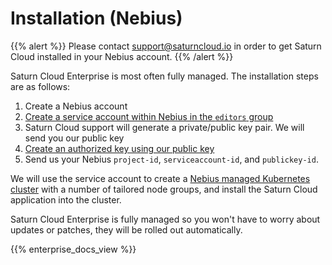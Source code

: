 # Installation (Nebius)
{{% alert %}}
Please contact support@saturncloud.io in order to get Saturn Cloud installed in your Nebius account.
{{% /alert %}}

Saturn Cloud Enterprise is most often fully managed. The installation steps are as follows:
1. Create a Nebius account
2. [Create a service account within Nebius in the `editors` group](https://docs.nebius.com/iam/service-accounts/manage)
3. Saturn Cloud support will generate a private/public key pair. We will send you our public key
4. [Create an authorized key using our public key](https://docs.nebius.com/iam/service-accounts/authorized-keys)
5. Send us your Nebius `project-id`, `serviceaccount-id`, and `publickey-id`.

We will use the service account to create a [Nebius managed Kubernetes cluster](https://nebius.com/services/managed-kubernetes) with a number of tailored node groups, and install the Saturn Cloud application into the cluster.

Saturn Cloud Enterprise is fully managed so you won't have to worry about updates or patches, they will be rolled out automatically.

{{% enterprise_docs_view %}}



